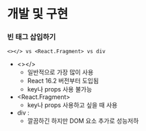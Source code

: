 # 개발 및 구현

### 빈 태그 삽입하기
`<></> vs <React.Fragment> vs div`
- <></>
  - 일반적으로 가장 많이 사용
  - React 16.2 버전부터 도입됨
  - key나 props 사용 불가능
- <React.Fragment>
  - key나 props 사용하고 싶을 때 사용
- div : 
  - 깔끔하긴 하지만 DOM 요소 추가로 성능저하